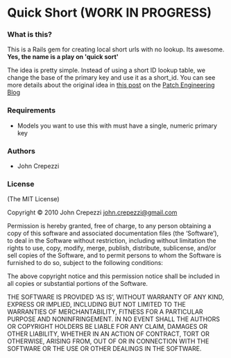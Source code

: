 # Quick Short (WORK IN PROGRESS)

### What is this?

This is a Rails gem for creating local short urls with no lookup.  Its awesome.  __Yes, the name is a play on 'quick sort'__

The idea is pretty simple.  Instead of using a short ID lookup table, we change the base of the primary key and use it as a short_id.  You can see more details about the original idea in [this post](http://engineering.patch.com/quick-local-shorturls) on the [Patch Engineering Blog](http://engineering.patch.com/)

### Requirements

* Models you want to use this with must have a single, numeric primary key

### Authors

* John Crepezzi

### License 

(The MIT License)

Copyright © 2010 John Crepezzi [john.crepezzi@gmail.com](mailto:john.crepezzi@gmail.com)

Permission is hereby granted, free of charge, to any person obtaining a copy of this software and associated documentation files (the ‘Software’), to deal in the Software without restriction, including without limitation the rights to use, copy, modify, merge, publish, distribute, sublicense, and/or sell copies of the Software, and to permit persons to whom the Software is furnished to do so, subject to the following conditions:

The above copyright notice and this permission notice shall be included in all copies or substantial portions of the Software.

THE SOFTWARE IS PROVIDED ‘AS IS’, WITHOUT WARRANTY OF ANY KIND, EXPRESS OR IMPLIED, INCLUDING BUT NOT LIMITED TO THE WARRANTIES OF MERCHANTABILITY, FITNESS FOR A PARTICULAR PURPOSE AND NONINFRINGEMENT. IN NO EVENT SHALL THE AUTHORS OR COPYRIGHT HOLDERS BE LIABLE FOR ANY CLAIM, DAMAGES OR OTHER LIABILITY, WHETHER IN AN ACTION OF CONTRACT, TORT OR OTHERWISE, ARISING FROM, OUT OF OR IN CONNECTION WITH THE SOFTWARE OR THE USE OR OTHER DEALINGS IN THE SOFTWARE. 
